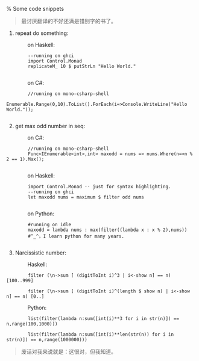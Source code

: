 % Some code snippets

> 最讨厌翻译的不好还满是错别字的书了。




1. repeat do something:

&emsp;&emsp;&emsp;&emsp;on Haskell:
```
        --running on ghci
        import Control.Monad
        replicateM_ 10 $ putStrLn "Hello World."
        
```

&emsp;&emsp;&emsp;&emsp;on C#:
```
        //running on mono-csharp-shell
        Enumerable.Range(0,10).ToList().ForEach(i=>Console.WriteLine("Hello World."));
        
```

2. get max odd number in seq:

&emsp;&emsp;&emsp;&emsp;on C#:
```
        //running on mono-csharp-shell
        Func<IEnumerable<int>,int> maxodd = nums => nums.Where(n=>n % 2 == 1).Max();
        
```

&emsp;&emsp;&emsp;&emsp;on Haskell:
```
        import Control.Monad -- just for syntax highlighting.
        --running on ghci
        let maxodd nums = maximum $ filter odd nums
        
```
&emsp;&emsp;&emsp;&emsp;on Python:
```
        #running on idle
        maxodd = lambda nums : max(filter((lambda x : x % 2),nums))
        #^_^，I learn python for many years.
        
```

3. Narcissistic number:

&emsp;&emsp;&emsp;&emsp;Haskell:
```
        filter (\n->sum [ (digitToInt i)^3 | i<-show n] == n) [100..999]

        filter (\n->sum [ (digitToInt i)^(length $ show n) | i<-show n] == n) [0..]
```

&emsp;&emsp;&emsp;&emsp;Python:
```
        list(filter(lambda n:sum([int(i)**3 for i in str(n)]) == n,range(100,1000)))

        list(filter(lambda n:sum([int(i)**len(str(n)) for i in str(n)]) == n,range(1000000)))
```

> 废话对我来说就是：这很对，但我知道。